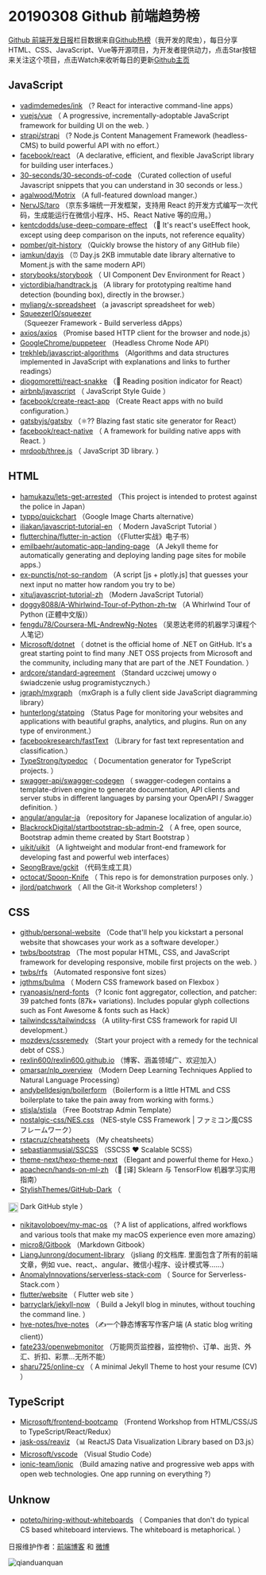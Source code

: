 # 20190308 Github 前端趋势榜

[Github 前端开发日报](https://qdkfweb.cn/c/news)栏目数据来自[Github热榜](https://github.qdkfweb.cn/)（我开发的爬虫），每日分享HTML、CSS、JavaScript、Vue等开源项目，为开发者提供动力，点击Star按钮来关注这个项目，点击Watch来收听每日的更新[Github主页](https://github.com/kujian/githubTrending)
## JavaScript

* [vadimdemedes/ink](https://github.com/vadimdemedes/ink) （? React for interactive command-line apps）
* [vuejs/vue](https://github.com/vuejs/vue) （
        A progressive, incrementally-adoptable JavaScript framework for building UI on the web.
      ）
* [strapi/strapi](https://github.com/strapi/strapi) （? Node.js Content Management Framework (headless-CMS) to build powerful API with no effort.）
* [facebook/react](https://github.com/facebook/react) （A declarative, efficient, and flexible JavaScript library for building user interfaces.）
* [30-seconds/30-seconds-of-code](https://github.com/30-seconds/30-seconds-of-code) （Curated collection of useful Javascript snippets that you can understand in 30 seconds or less.）
* [agalwood/Motrix](https://github.com/agalwood/Motrix) （A full-featured download manger.）
* [NervJS/taro](https://github.com/NervJS/taro) （京东多端统一开发框架，支持用 React 的开发方式编写一次代码，生成能运行在微信小程序、H5、React Native 等的应用。）
* [kentcdodds/use-deep-compare-effect](https://github.com/kentcdodds/use-deep-compare-effect) （&#x1f40b; It's react's useEffect hook, except using deep comparison on the inputs, not reference equality）
* [pomber/git-history](https://github.com/pomber/git-history) （Quickly browse the history of any GitHub file）
* [iamkun/dayjs](https://github.com/iamkun/dayjs) （⏰ Day.js 2KB immutable date library alternative to Moment.js with the same modern API）
* [storybooks/storybook](https://github.com/storybooks/storybook) （
        UI Component Dev Environment for React
      ）
* [victordibia/handtrack.js](https://github.com/victordibia/handtrack.js) （A library for prototyping realtime hand detection (bounding box), directly in the browser.）
* [myliang/x-spreadsheet](https://github.com/myliang/x-spreadsheet) （a javascript spreadsheet for web）
* [SqueezerIO/squeezer](https://github.com/SqueezerIO/squeezer) （Squeezer Framework - Build serverless dApps）
* [axios/axios](https://github.com/axios/axios) （Promise based HTTP client for the browser and node.js）
* [GoogleChrome/puppeteer](https://github.com/GoogleChrome/puppeteer) （Headless Chrome Node API）
* [trekhleb/javascript-algorithms](https://github.com/trekhleb/javascript-algorithms) （Algorithms and data structures implemented in JavaScript with explanations and links to further readings）
* [diogomoretti/react-snakke](https://github.com/diogomoretti/react-snakke) （&#x1f40d; Reading position indicator for React）
* [airbnb/javascript](https://github.com/airbnb/javascript) （
        JavaScript Style Guide
      ）
* [facebook/create-react-app](https://github.com/facebook/create-react-app) （Create React apps with no build configuration.）
* [gatsbyjs/gatsby](https://github.com/gatsbyjs/gatsby) （⚛️?? Blazing fast static site generator for React）
* [facebook/react-native](https://github.com/facebook/react) （
        A framework for building native apps with React.
      ）
* [mrdoob/three.js](https://github.com/mrdoob/three.js) （
        JavaScript 3D library.
      ）

## HTML

* [hamukazu/lets-get-arrested](https://github.com/hamukazu/lets-get-arrested) （This project is intended to protest against the police in Japan）
* [typpo/quickchart](https://github.com/typpo/quickchart) （Google Image Charts alternative）
* [iliakan/javascript-tutorial-en](https://github.com/iliakan/javascript-tutorial-en) （
        Modern JavaScript Tutorial 
      ）
* [flutterchina/flutter-in-action](https://github.com/flutterchina/flutter-in-action) （《Flutter实战》电子书）
* [emilbaehr/automatic-app-landing-page](https://github.com/emilbaehr/automatic-app-landing-page) （A Jekyll theme for automatically generating and deploying landing page sites for mobile apps.）
* [ex-punctis/not-so-random](https://github.com/ex-punctis/not-so-random) （A script [js + plotly.js] that guesses your next input no matter how random you try to be）
* [xitu/javascript-tutorial-zh](https://github.com/xitu/javascript-tutorial-zh) （Modern JavaScript Tutorial）
* [doggy8088/A-Whirlwind-Tour-of-Python-zh-tw](https://github.com/doggy8088/A-Whirlwind-Tour-of-Python-zh-tw) （A Whirlwind Tour of Python (正體中文版)）
* [fengdu78/Coursera-ML-AndrewNg-Notes](https://github.com/fengdu78/Coursera-ML-AndrewNg-Notes) （吴恩达老师的机器学习课程个人笔记）
* [Microsoft/dotnet](https://github.com/Microsoft/dotnet) （
        dotnet is the official home of .NET on GitHub. It's a great starting point to find many .NET OSS projects from Microsoft and the community, including many that are part of the .NET Foundation.
      ）
* [ardcore/standard-agreement](https://github.com/ardcore/standard-agreement) （Standard uczciwej umowy o świadczenie usług programistycznych.）
* [jgraph/mxgraph](https://github.com/jgraph/mxgraph) （mxGraph is a fully client side JavaScript diagramming library）
* [hunterlong/statping](https://github.com/hunterlong/statping) （Status Page for monitoring your websites and applications with beautiful graphs, analytics, and plugins. Run on any type of environment.）
* [facebookresearch/fastText](https://github.com/facebookresearch/fastText) （Library for fast text representation and classification.）
* [TypeStrong/typedoc](https://github.com/TypeStrong/typedoc) （
        Documentation generator for TypeScript projects.
      ）
* [swagger-api/swagger-codegen](https://github.com/swagger-api/swagger-codegen) （
        swagger-codegen contains a template-driven engine to generate documentation, API clients and server stubs in different languages by parsing your OpenAPI / Swagger definition.
      ）
* [angular/angular-ja](https://github.com/angular/angular-ja) （repository for Japanese localization of angular.io）
* [BlackrockDigital/startbootstrap-sb-admin-2](https://github.com/BlackrockDigital/startbootstrap-sb-admin-2) （
        A free, open source, Bootstrap admin theme created by Start Bootstrap
      ）
* [uikit/uikit](https://github.com/uikit/uikit) （A lightweight and modular front-end framework for developing fast and powerful web interfaces）
* [SeongBrave/gckit](https://github.com/SeongBrave/gckit) （代码生成工具）
* [octocat/Spoon-Knife](https://github.com/octocat/Spoon-Knife) （
        This repo is for demonstration purposes only.
      ）
* [jlord/patchwork](https://github.com/jlord/patchwork) （
        All the Git-it Workshop completers! 
      ）

## CSS

* [github/personal-website](https://github.com/github/personal-website) （Code that'll help you kickstart a personal website that showcases your work as a software developer.）
* [twbs/bootstrap](https://github.com/twbs/bootstrap) （The most popular HTML, CSS, and JavaScript framework for developing responsive, mobile first projects on the web.
      ）
* [twbs/rfs](https://github.com/twbs/rfs) （Automated responsive font sizes）
* [jgthms/bulma](https://github.com/jgthms/bulma) （
        Modern CSS framework based on Flexbox
      ）
* [ryanoasis/nerd-fonts](https://github.com/ryanoasis/nerd-fonts) （? Iconic font aggregator, collection, and patcher: 39 patched fonts (87k+ variations). Includes popular glyph collections such as Font Awesome &amp; fonts such as Hack）
* [tailwindcss/tailwindcss](https://github.com/tailwindcss/tailwindcss) （A utility-first CSS framework for rapid UI development.）
* [mozdevs/cssremedy](https://github.com/mozdevs/cssremedy) （Start your project with a remedy for the technical debt of CSS.）
* [rexlin600/rexlin600.github.io](https://github.com/rexlin600/rexlin600.github.io) （博客、涵盖领域广、欢迎加入）
* [omarsar/nlp_overview](https://github.com/omarsar/nlp_overview) （Modern Deep Learning Techniques Applied to Natural Language Processing）
* [andybelldesign/boilerform](https://github.com/andybelldesign/boilerform) （Boilerform is a little HTML and CSS boilerplate to take the pain away from working with forms.）
* [stisla/stisla](https://github.com/stisla/stisla) （Free Bootstrap Admin Template）
* [nostalgic-css/NES.css](https://github.com/nostalgic-css/NES.css) （NES-style CSS Framework | ファミコン風CSSフレームワーク）
* [rstacruz/cheatsheets](https://github.com/rstacruz/cheatsheets) （My cheatsheets）
* [sebastianmusial/SSCSS](https://github.com/sebastianmusial/SSCSS) （SSCSS ❤️ Scalable SCSS）
* [theme-next/hexo-theme-next](https://github.com/theme-next/hexo-theme-next) （Elegant and powerful theme for Hexo.）
* [apachecn/hands-on-ml-zh](https://github.com/apachecn/hands-on-ml-zh) （&#x1f4d6; [译] Sklearn 与 TensorFlow 机器学习实用指南）
* [StylishThemes/GitHub-Dark](https://github.com/StylishThemes/GitHub-Dark) （
        
<img class="emoji" title=":octocat:" alt=":octocat:" src="https://assets-cdn.github.com/images/icons/emoji/octocat.png" height="20" width="20" align="absmiddle"> Dark GitHub style
      ）
* [nikitavoloboev/my-mac-os](https://github.com/nikitavoloboev/my-mac-os) （? A list of applications, alfred workflows and various tools that make my macOS experience even more amazing）
* [micro8/Gitbook](https://github.com/micro8/Gitbook) （Markdown Gitbook）
* [LiangJunrong/document-library](https://github.com/LiangJunrong/document-library) （jsliang 的文档库. 里面包含了所有的前端文章，例如 vue、react,、angular、微信小程序、设计模式等……）
* [AnomalyInnovations/serverless-stack-com](https://github.com/AnomalyInnovations/serverless-stack-com) （
        Source for Serverless-Stack.com
      ）
* [flutter/website](https://github.com/flutter/website) （
        Flutter web site
      ）
* [barryclark/jekyll-now](https://github.com/barryclark/jekyll-now) （
        Build a Jekyll blog in minutes, without touching the command line.
      ）
* [hve-notes/hve-notes](https://github.com/hve-notes/hve-notes) （✍️一个静态博客写作客户端 (A static blog writing client)）
* [fate233/openwebmonitor](https://github.com/fate233/openwebmonitor) （万能网页监控器，监控物价、订单、出货、外汇、折扣、彩票...无所不能）
* [sharu725/online-cv](https://github.com/sharu725/online-cv) （
        A minimal Jekyll Theme to host your resume (CV)
      ）

## TypeScript

* [Microsoft/frontend-bootcamp](https://github.com/Microsoft/frontend-bootcamp) （Frontend Workshop from HTML/CSS/JS to TypeScript/React/Redux）
* [jask-oss/reaviz](https://github.com/jask-oss/reaviz) （&#x1f4ca; ReactJS Data Visualization Library based on D3.js）
* [Microsoft/vscode](https://github.com/Microsoft/vscode) （Visual Studio Code）
* [ionic-team/ionic](https://github.com/ionic-team/ionic) （Build amazing native and progressive web apps with open web technologies. One app running on everything ?）

## Unknow

* [poteto/hiring-without-whiteboards](https://github.com/poteto/hiring-without-whiteboards) （
        Companies that don't do typical CS based whiteboard interviews. The whiteboard is metaphorical.
      ）


日报维护作者：[前端博客](https://qdkfweb.cn/) 和 [微博](https://qdkfweb.cn/go/weibo)

![qianduanquan](https://user-images.githubusercontent.com/3055447/38468989-651132ac-3b80-11e8-8e6b-15122322a9d7.png)
